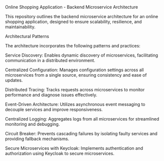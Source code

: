 Online Shopping Application - Backend Microservice Architecture

This repository outlines the backend microservice architecture for an online shopping application, designed to ensure scalability, resilience, and maintainability.



Architectural Patterns

The architecture incorporates the following patterns and practices:

Service Discovery: Enables dynamic discovery of microservices, facilitating communication in a distributed environment.

Centralized Configuration: Manages configuration settings across all microservices from a single source, ensuring consistency and ease of updates.

Distributed Tracing: Tracks requests across microservices to monitor performance and diagnose issues effectively.

Event-Driven Architecture: Utilizes asynchronous event messaging to decouple services and improve responsiveness.

Centralized Logging: Aggregates logs from all microservices for streamlined monitoring and debugging.

Circuit Breaker: Prevents cascading failures by isolating faulty services and providing fallback mechanisms.

Secure Microservices with Keycloak: Implements authentication and authorization using Keycloak to secure microservices.

